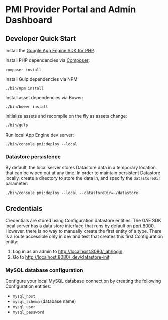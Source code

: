 # PMI Provider Portal and Admin Dashboard

## Developer Quick Start

Install the [Google App Engine SDK for PHP](https://cloud.google.com/appengine/downloads).

Install PHP dependencies via [Composer](https://getcomposer.org/doc/00-intro.md#globally):

`composer install`

Install Gulp dependencies via NPM:

`./bin/npm install`

Install asset dependencies via Bower:

`./bin/bower install`

Initialize assets and recompile on the fly as assets change:

`./bin/gulp`

Run local App Engine dev server:

`./bin/console pmi:deploy --local`
 
### Datastore persistence
By default, the local server stores Datastore data in a temporary location that can be wiped out at any time.  In order to maintain persistent Datastore locally, create a directory to store the data in, and specify the `datastoreDir` parameter:

`./bin/console pmi:deploy --local --datastoreDir=~/datastore`


## Credentials
Credentials are stored using Configuration datastore entities.  The GAE SDK local server has a data store interface that runs by default on [port 8000](http://localhost:8000/datastore).  However, there is no way to manually create the first entity of a type.  There is a route accessible only in dev and test that creates this first Configuration entity:

1. Log in as an admin to [http://localhost:8080/_ah/login](http://localhost:8080/_ah/login)
2. Go to [http://localhost:8080/_dev/datastore-init](http://localhost:8080/_dev/datastore-init)

### MySQL database configuration
Configure your local MySQL database connection by creating the following Configuration entities:

* `mysql_host`
* `mysql_schema` (database name)
* `mysql_user`
* `mysql_password`
